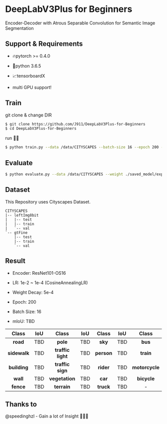# DeepLabV3Plus for Beginners
Encoder-Decoder with Atrous Separable Convolution for Semantic Image Segmentation

## Support & Requirements
- 🔥pytorch >= 0.4.0
- 🐍python 3.6.5 
- 📈tensorboardX

- multi GPU support!


## Train
git clone & change DIR
```bash
$ git clone https://github.com/J911/DeepLabV3Plus-for-Beginners
$ cd DeepLabV3Plus-for-Beginners
```
run 🙌🙌
```bash
$ python train.py --data /data/CITYSCAPES --batch-size 16 --epoch 200 --logdir ./logs/exp1/ --save ./saved_model/exp1/
```

## Evaluate
```bash
$ python evaluate.py --data /data/CITYSCAPES --weight ./saved_model/exp1/epoch200.pth --num-classes 19
```

## Dataset

This Repository uses Cityscapes Dataset.

```
CITYSCAPES
|-- leftImg8bit
|   |-- test 
|   |-- train
|   `-- val
`-- gtFine
    |-- test 
    |-- train
    `-- val
```

## Result

- Encoder: ResNet101-OS16
- LR: 1e-2 ~ 1e-4 (CosineAnnealingLR)
- Weight Decay: 5e-4
- Epoch: 200
- Batch Size: 16

- mIoU: TBD

| Class | IoU | Class | IoU | Class | IoU | Class | IoU |
|:-----:|:---:|:-----:|:---:|:-----:|:---:|:-----:|:---:|
| **road** | TBD | **pole** | TBD | **sky** | TBD | **bus** | TBD |
| **sidewalk** | TBD | **traffic light** | TBD | **person** | TBD | **train** | TBD |
| **building** | TBD | **traffic sign** | TBD | **rider** | TBD | **motorcycle** | TBD |
| **wall** | TBD | **vegetation** | TBD | **car** | TBD | **bicycle** | TBD |
| **fence** | TBD | **terrain** | TBD | **truck** | TBD | - | - |


## Thanks to
@speedinghzl - Gain a lot of Insight 🙇🏻‍♂️